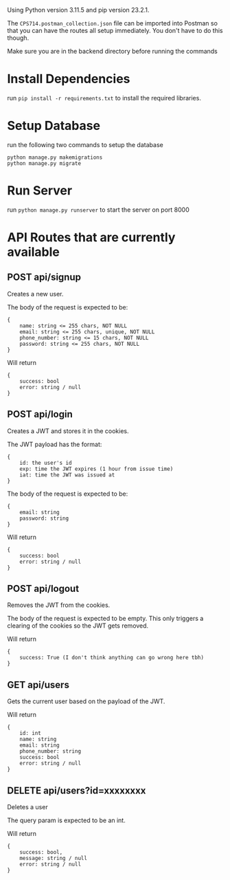 Using Python version 3.11.5 and pip version 23.2.1.

The `CPS714.postman_collection.json` file can be imported into Postman so that you can have the routes all setup immediately. You don't have to do this though.

Make sure you are in the backend directory before running the commands

# Install Dependencies
run `pip install -r requirements.txt` to install the required libraries.

# Setup Database
run the following two commands to setup the database
```
python manage.py makemigrations
python manage.py migrate
```

# Run Server
run `python manage.py runserver` to start the server on port 8000

# API Routes that are currently available

## POST api/signup
Creates a new user.

The body of the request is expected to be:
```
{
    name: string <= 255 chars, NOT NULL
    email: string <= 255 chars, unique, NOT NULL
    phone_number: string <= 15 chars, NOT NULL
    password: string <= 255 chars, NOT NULL
}
```

Will return
```
{
    success: bool
    error: string / null
}
```

## POST api/login
Creates a JWT and stores it in the cookies.

The JWT payload has the format:
```
{
    id: the user's id
    exp: time the JWT expires (1 hour from issue time)
    iat: time the JWT was issued at
}
```

The body of the request is expected to be:
```
{
    email: string
    password: string
}
```

Will return
```
{
    success: bool
    error: string / null
}
```

## POST api/logout
Removes the JWT from the cookies.

The body of the request is expected to be empty. This only triggers a clearing of the cookies so the JWT gets removed.

Will return
```
{
    success: True (I don't think anything can go wrong here tbh)
}
```

## GET api/users
Gets the current user based on the payload of the JWT.

Will return
```
{
    id: int
    name: string
    email: string
    phone_number: string
    success: bool
    error: string / null
}
```

## DELETE api/users?id=xxxxxxxx
Deletes a user

The query param is expected to be an int.

Will return
```
{
    success: bool,
    message: string / null
    error: string / null
}
```
